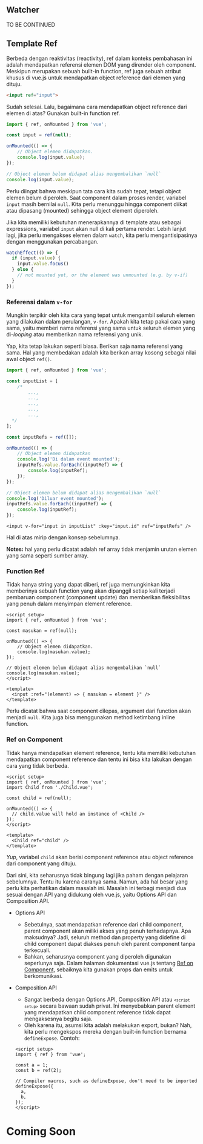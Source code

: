 ## Watcher

TO BE CONTINUED

## Template Ref

Berbeda dengan reaktivitas (reactivity), ref dalam konteks pembahasan ini adalah mendapatkan referensi elemen DOM yang dirender oleh component. Meskipun merupakan sebuah built-in function, ref juga sebuah atribut khusus di vue.js untuk mendapatkan object reference dari elemen yang dituju.

```html
<input ref="input">
```

Sudah selesai. Lalu, bagaimana cara mendapatkan object reference dari elemen di atas? Gunakan built-in function ref.

```js
import { ref, onMounted } from 'vue';

const input = ref(null);

onMounted(() => {
	// Object elemen didapatkan.
	console.log(input.value);
});

// Object elemen belum didapat alias mengembalikan `null`
console.log(input.value);
```

Perlu diingat bahwa meskipun tata cara kita sudah tepat, tetapi object elemen belum diperoleh. Saat component dalam proses render, variabel `input` masih bernilai `null`. Kita perlu menunggu hingga component diikat atau dipasang (mounted) sehingga object element diperoleh.

Jika kita memiliki kebutuhan menerapkannya di template atau sebagai expressions, variabel `input` akan null di kali pertama render. Lebih lanjut lagi, jika perlu mengakses elemen dalam `watch`, kita perlu mengantisipasinya dengan menggunakan percabangan.

```js
watchEffect(() => {
  if (input.value) {
    input.value.focus()
  } else {
    // not mounted yet, or the element was unmounted (e.g. by v-if)
  }
});
```

### Referensi dalam <code v-pre>v-for</code>

Mungkin terpikir oleh kita cara yang tepat untuk mengambil seluruh elemen yang dilakukan dalam perulangan, <code v-pre>v-for</code>. Apakah kita tetap pakai cara yang sama, yaitu memberi nama referensi yang sama untuk seluruh elemen yang di-*looping* atau memberikan nama referensi yang unik.

Yap, kita tetap lakukan seperti biasa. Berikan saja nama referensi yang sama. Hal yang membedakan adalah kita berikan array kosong sebagai nilai awal object <code v-pre>ref()</code>.

```js
import { ref, onMounted } from 'vue';

const inputList = [
	/*
		...,
		...,
		...,
		...,
		...,
  */
];

const inputRefs = ref([]);

onMounted(() => {
	// Object elemen didapatkan
	console.log('Di dalam event mounted');
	inputRefs.value.forEach((inputRef) => {
		console.log(inputRef);
	});
});

// Object elemen belum didapat alias mengembalikan `null`
console.log('Diluar event mounted');
inputRefs.value.forEach((inputRef) => {
	console.log(inputRef);
});
```

```vue
<input v-for="input in inputList" :key="input.id" ref="inputRefs" />
```

Hal di atas mirip dengan konsep sebelumnya.

**Notes:** hal yang perlu dicatat adalah ref array tidak menjamin urutan elemen yang sama seperti sumber array.

### Function Ref

Tidak hanya string yang dapat diberi, ref juga memungkinkan kita memberinya sebuah function yang akan dipanggil setiap kali terjadi pembaruan component (component update) dan memberikan fleksibilitas yang penuh dalam menyimpan element reference.

```vue
<script setup>
import { ref, onMounted } from 'vue';

const masukan = ref(null);

onMounted(() => {
	// Object elemen didapatkan.
	console.log(masukan.value);
});

// Object elemen belum didapat alias mengembalikan `null`
console.log(masukan.value);
</script>

<template>
  <input :ref="(element) => { masukan = element }" />
</template>
```

Perlu dicatat bahwa saat component dilepas, argument dari function akan menjadi <code v-pre>null</code>. Kita juga bisa menggunakan method ketimbang inline function.

### Ref on Component

Tidak hanya mendapatkan element reference, tentu kita memiliki kebutuhan mendapatkan component reference dan tentu ini bisa kita lakukan dengan cara yang tidak berbeda. 

```vue
<script setup>
import { ref, onMounted } from 'vue';
import Child from './Child.vue';

const child = ref(null);

onMounted(() => {
  // child.value will hold an instance of <Child />
});
</script>

<template>
  <Child ref="child" />
</template>
```

*Yup*, variabel `child` akan berisi component reference atau object reference dari component yang dituju.

Dari sini, kita seharusnya tidak bingung lagi jika paham dengan pelajaran sebelumnya. Tentu itu karena caranya sama. Namun, ada hal besar yang perlu kita perhatikan dalam masalah ini. Masalah ini terbagi menjadi dua sesuai dengan API yang didukung oleh vue.js, yaitu Options API dan Composition API.

- Options API
    - Sebetulnya, saat mendapatkan reference dari child component, parent component akan miliki akses yang penuh terhadapnya. Apa maksudnya? Jadi, seluruh method dan property yang didefine di child component dapat diakses penuh oleh parent component tanpa terkecuali.
    - Bahkan, seharusnya component yang diperoleh digunakan seperlunya saja. Dalam halaman dokumentasi vue.js tentang [Ref on Component](https://vuejs.org/guide/essentials/template-refs.html#:~:text=so%20component%20refs%20should%20be%20only%20used%20when%20absolutely%20needed%20%2D%20in%20most%20cases%2C%20you%20should%20try%20to%20implement%20parent%20/%20child%20interactions%20using%20the%20standard%20props%20and%20emit%20interfaces%20first.), sebaiknya kita gunakan props dan emits untuk berkomunikasi.
- Composition API
    - Sangat berbeda dengan Options API, Composition API atau <code v-pre>`<script setup>`</code> secara bawaan sudah privat. Ini menyebabkan parent element yang mendapatkan child component reference tidak dapat mengaksesnya begitu saja.
    - Oleh karena itu, asumsi kita adalah melakukan export, bukan? Nah, kita perlu mengekspos mereka dengan built-in function bernama `defineExpose`. Contoh:
    
    ```vue
    <script setup>
    import { ref } from 'vue';
    
    const a = 1;
    const b = ref(2);
    
    // Compiler macros, such as defineExpose, don't need to be imported
    defineExpose({
      a,
      b,
    });
    </script>
    ```
    
# Coming Soon